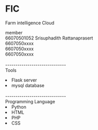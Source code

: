 # FIC
Farm intelligence Cloud 

member<br>
66070501052 Srisuphadith Rattanaprasert <br>
6607050xxxx<br>
6607050xxxx<br>
6607050xxxx<br>
<br>------------------------------<br>
Tools <br>
<li>Flask server</li>
<li>mysql database</li>
<br>------------------------------<br>
Programming Language <br>
<li>Python</li>
<li>HTML</li>
<li>PHP</li>
<li>CSS</li>
